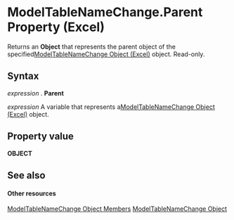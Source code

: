 
# ModelTableNameChange.Parent Property (Excel)

Returns an  **Object** that represents the parent object of the specified[ModelTableNameChange Object (Excel)](f739aed8-aa89-a05d-fa84-8ae2520576fb.md) object. Read-only.


## Syntax

 _expression_ . **Parent**

 _expression_ A variable that represents a[ModelTableNameChange Object (Excel)](f739aed8-aa89-a05d-fa84-8ae2520576fb.md) object.


## Property value

 **OBJECT**


## See also


#### Other resources


[ModelTableNameChange Object Members](7739e58b-9e02-cd98-eef5-d30555abd1e5.md)
[ModelTableNameChange Object](f739aed8-aa89-a05d-fa84-8ae2520576fb.md)
